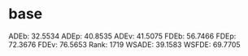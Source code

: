 # base

ADEb: 32.5534
ADEp: 40.8535
ADEv: 41.5075
FDEb: 56.7466
FDEp: 72.3676
FDEv: 76.5653
Rank: 1719
WSADE: 39.1583
WSFDE: 69.7705
